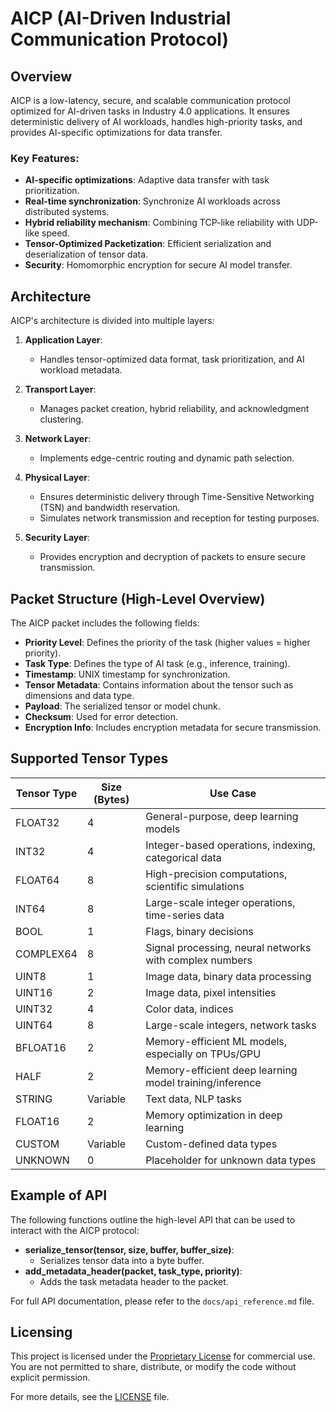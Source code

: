 # AICP (AI-Driven Industrial Communication Protocol)

## Overview

AICP is a low-latency, secure, and scalable communication protocol optimized for AI-driven tasks in Industry 4.0 applications. It ensures deterministic delivery of AI workloads, handles high-priority tasks, and provides AI-specific optimizations for data transfer.

### Key Features:
- **AI-specific optimizations**: Adaptive data transfer with task prioritization.
- **Real-time synchronization**: Synchronize AI workloads across distributed systems.
- **Hybrid reliability mechanism**: Combining TCP-like reliability with UDP-like speed.
- **Tensor-Optimized Packetization**: Efficient serialization and deserialization of tensor data.
- **Security**: Homomorphic encryption for secure AI model transfer.

## Architecture

AICP's architecture is divided into multiple layers:

1. **Application Layer**:
   - Handles tensor-optimized data format, task prioritization, and AI workload metadata.

2. **Transport Layer**:
   - Manages packet creation, hybrid reliability, and acknowledgment clustering.

3. **Network Layer**:
   - Implements edge-centric routing and dynamic path selection.

4. **Physical Layer**:
   - Ensures deterministic delivery through Time-Sensitive Networking (TSN) and bandwidth reservation.
   - Simulates network transmission and reception for testing purposes.

5. **Security Layer**:
   - Provides encryption and decryption of packets to ensure secure transmission.

## Packet Structure (High-Level Overview)

The AICP packet includes the following fields:

- **Priority Level**: Defines the priority of the task (higher values = higher priority).
- **Task Type**: Defines the type of AI task (e.g., inference, training).
- **Timestamp**: UNIX timestamp for synchronization.
- **Tensor Metadata**: Contains information about the tensor such as dimensions and data type.
- **Payload**: The serialized tensor or model chunk.
- **Checksum**: Used for error detection.
- **Encryption Info**: Includes encryption metadata for secure transmission.

## Supported Tensor Types

| Tensor Type | Size (Bytes) | Use Case |
|-------------|--------------|----------|
| FLOAT32     | 4            | General-purpose, deep learning models |
| INT32       | 4            | Integer-based operations, indexing, categorical data |
| FLOAT64     | 8            | High-precision computations, scientific simulations |
| INT64       | 8            | Large-scale integer operations, time-series data |
| BOOL        | 1            | Flags, binary decisions |
| COMPLEX64   | 8            | Signal processing, neural networks with complex numbers |
| UINT8       | 1            | Image data, binary data processing |
| UINT16      | 2            | Image data, pixel intensities |
| UINT32      | 4            | Color data, indices |
| UINT64      | 8            | Large-scale integers, network tasks |
| BFLOAT16    | 2            | Memory-efficient ML models, especially on TPUs/GPU |
| HALF        | 2            | Memory-efficient deep learning model training/inference |
| STRING      | Variable     | Text data, NLP tasks |
| FLOAT16     | 2            | Memory optimization in deep learning |
| CUSTOM      | Variable     | Custom-defined data types |
| UNKNOWN     | 0            | Placeholder for unknown data types |

## Example of API

The following functions outline the high-level API that can be used to interact with the AICP protocol:

- **serialize_tensor(tensor, size, buffer, buffer_size)**:
  - Serializes tensor data into a byte buffer.
- **add_metadata_header(packet, task_type, priority)**:
  - Adds the task metadata header to the packet.

For full API documentation, please refer to the `docs/api_reference.md` file.

## Licensing

This project is licensed under the [Proprietary License](LICENSE) for commercial use. You are not permitted to share, distribute, or modify the code without explicit permission.

For more details, see the [LICENSE](LICENSE) file.
